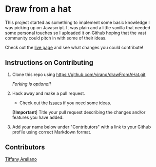 # Draw from a hat

This project started as something to implement some basic knowledge I was picking up on Javascript. It was plain and a little vanilla that needed some personal touches so I uploaded it on Github hoping that the vast community could pitch in with some of their ideas. <br />

Check out the [live page](https://yirano.github.io/drawFromAHat/src/) and see what changes you could contribute!

## Instructions on Contributing

  1. Clone this repo using https://github.com/yirano/drawFromAHat.git <br />

      _Forking is optional!_
  2. Hack away and make a pull request. <br />
       - Check out the [Issues](https://github.com/yirano/drawFromAHat/issues) if you need some ideas.
   
      **[!Important]** Title your pull request describing the changes and/or features you have added. 
  3. Add your name below under "Contributors" with a link to your Github profile using correct Markdown format.


  ## Contributors

  [Tiffany Arellano](https://github.com/yirano)
  